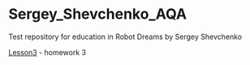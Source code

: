 # Sergey_Shevchenko_AQA
Test repository for education in Robot Dreams by Sergey Shevchenko

[Lesson3](https://github.com/David-Gocman/Sergey_Shevchenko_AQA/tree/c670f7098fa67770d3120864e839c053406dc595/lesson3) - homework 3
